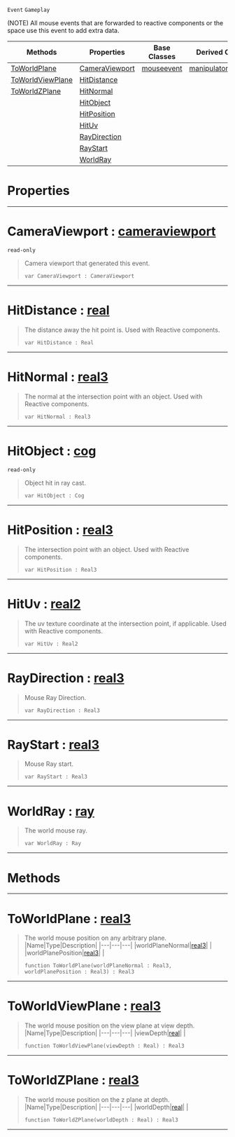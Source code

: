  `Event` `Gameplay`



(NOTE) All mouse events that are forwarded to reactive components or the space use this event to add extra data.

|Methods|Properties|Base Classes|Derived Classes|
|---|---|---|---|
|[ ToWorldPlane](https://github.com/ZilchEngine/ZilchDocs/blob/master/code_reference/class_reference/viewportmouseevent.markdown#toworldplane-zero-engine)|[ CameraViewport](https://github.com/ZilchEngine/ZilchDocs/blob/master/code_reference/class_reference/viewportmouseevent.markdown#cameraviewport-zero-engi)|[mouseevent](https://github.com/ZilchEngine/ZilchDocs/blob/master/code_reference/class_reference/mouseevent.markdown)|[manipulatortoolevent](https://github.com/ZilchEngine/ZilchDocs/blob/master/code_reference/class_reference/manipulatortoolevent.markdown)|
|[ ToWorldViewPlane](https://github.com/ZilchEngine/ZilchDocs/blob/master/code_reference/class_reference/viewportmouseevent.markdown#toworldviewplane-zero-en)|[ HitDistance](https://github.com/ZilchEngine/ZilchDocs/blob/master/code_reference/class_reference/viewportmouseevent.markdown#hitdistance-zero-engine)| | |
|[ ToWorldZPlane](https://github.com/ZilchEngine/ZilchDocs/blob/master/code_reference/class_reference/viewportmouseevent.markdown#toworldzplane-zero-engin)|[ HitNormal](https://github.com/ZilchEngine/ZilchDocs/blob/master/code_reference/class_reference/viewportmouseevent.markdown#hitnormal-zero-engine-do)| | |
| |[ HitObject](https://github.com/ZilchEngine/ZilchDocs/blob/master/code_reference/class_reference/viewportmouseevent.markdown#hitobject-zero-engine-do)| | |
| |[ HitPosition](https://github.com/ZilchEngine/ZilchDocs/blob/master/code_reference/class_reference/viewportmouseevent.markdown#hitposition-zero-engine)| | |
| |[ HitUv](https://github.com/ZilchEngine/ZilchDocs/blob/master/code_reference/class_reference/viewportmouseevent.markdown#hituv-zero-engine-docume)| | |
| |[ RayDirection](https://github.com/ZilchEngine/ZilchDocs/blob/master/code_reference/class_reference/viewportmouseevent.markdown#raydirection-zero-engine)| | |
| |[ RayStart](https://github.com/ZilchEngine/ZilchDocs/blob/master/code_reference/class_reference/viewportmouseevent.markdown#raystart-zero-engine-doc)| | |
| |[ WorldRay](https://github.com/ZilchEngine/ZilchDocs/blob/master/code_reference/class_reference/viewportmouseevent.markdown#worldray-zero-engine-doc)| | |


 #  Properties


---  
 #  CameraViewport : [cameraviewport](https://github.com/ZilchEngine/ZilchDocs/blob/master/code_reference/class_reference/cameraviewport.markdown)

 `read-only`

> Camera viewport that generated this event.
> ``` lang=cpp, name=Nada
> var CameraViewport : CameraViewport


---  
 #  HitDistance : [real](https://github.com/ZilchEngine/ZilchDocs/blob/master/code_reference/nada_base_types/real.markdown)

> The distance away the hit point is. Used with Reactive components.
> ``` lang=cpp, name=Nada
> var HitDistance : Real


---  
 #  HitNormal : [real3](https://github.com/ZilchEngine/ZilchDocs/blob/master/code_reference/nada_base_types/real3.markdown)

> The normal at the intersection point with an object. Used with Reactive components.
> ``` lang=cpp, name=Nada
> var HitNormal : Real3


---  
 #  HitObject : [cog](https://github.com/ZilchEngine/ZilchDocs/blob/master/code_reference/class_reference/cog.markdown)

 `read-only`

> Object hit in ray cast.
> ``` lang=cpp, name=Nada
> var HitObject : Cog


---  
 #  HitPosition : [real3](https://github.com/ZilchEngine/ZilchDocs/blob/master/code_reference/nada_base_types/real3.markdown)

> The intersection point with an object. Used with Reactive components.
> ``` lang=cpp, name=Nada
> var HitPosition : Real3


---  
 #  HitUv : [real2](https://github.com/ZilchEngine/ZilchDocs/blob/master/code_reference/nada_base_types/real2.markdown)

> The uv texture coordinate at the intersection point, if applicable. Used with Reactive components.
> ``` lang=cpp, name=Nada
> var HitUv : Real2


---  
 #  RayDirection : [real3](https://github.com/ZilchEngine/ZilchDocs/blob/master/code_reference/nada_base_types/real3.markdown)

> Mouse Ray Direction.
> ``` lang=cpp, name=Nada
> var RayDirection : Real3


---  
 #  RayStart : [real3](https://github.com/ZilchEngine/ZilchDocs/blob/master/code_reference/nada_base_types/real3.markdown)

> Mouse Ray start.
> ``` lang=cpp, name=Nada
> var RayStart : Real3


---  
 #  WorldRay : [ray](https://github.com/ZilchEngine/ZilchDocs/blob/master/code_reference/class_reference/ray.markdown)

> The world mouse ray.
> ``` lang=cpp, name=Nada
> var WorldRay : Ray


---  
 #  Methods


---  
 #  ToWorldPlane : [real3](https://github.com/ZilchEngine/ZilchDocs/blob/master/code_reference/nada_base_types/real3.markdown)

> The world mouse position on any arbitrary plane.
> |Name|Type|Description|
> |---|---|---|
> |worldPlaneNormal|[real3](https://github.com/ZilchEngine/ZilchDocs/blob/master/code_reference/nada_base_types/real3.markdown)| |
> |worldPlanePosition|[real3](https://github.com/ZilchEngine/ZilchDocs/blob/master/code_reference/nada_base_types/real3.markdown)| |
> ``` lang=cpp, name=Nada
> function ToWorldPlane(worldPlaneNormal : Real3, worldPlanePosition : Real3) : Real3
> ``` 


---  
 #  ToWorldViewPlane : [real3](https://github.com/ZilchEngine/ZilchDocs/blob/master/code_reference/nada_base_types/real3.markdown)

> The world mouse position on the view plane at view depth.
> |Name|Type|Description|
> |---|---|---|
> |viewDepth|[real](https://github.com/ZilchEngine/ZilchDocs/blob/master/code_reference/nada_base_types/real.markdown)| |
> ``` lang=cpp, name=Nada
> function ToWorldViewPlane(viewDepth : Real) : Real3
> ``` 


---  
 #  ToWorldZPlane : [real3](https://github.com/ZilchEngine/ZilchDocs/blob/master/code_reference/nada_base_types/real3.markdown)

> The world mouse position on the z plane at depth.
> |Name|Type|Description|
> |---|---|---|
> |worldDepth|[real](https://github.com/ZilchEngine/ZilchDocs/blob/master/code_reference/nada_base_types/real.markdown)| |
> ``` lang=cpp, name=Nada
> function ToWorldZPlane(worldDepth : Real) : Real3
> ``` 


---  
 

 